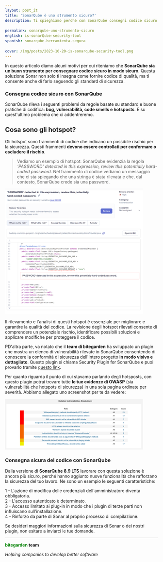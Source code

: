 ```yaml
---
layout: post_it
title: 'SonarQube è uno strumento sicuro?'
description: Ti spieghiamo perché con SonarQube consegni codice sicuro in modo sicuro. 

permalink: sonarqube-uno-strumento-sicuro
english: is-sonarQube-security-tool
spanish: sonarqube-herramienta-segura

cover: /img/posts/2023-10-20-is-sonarqube-security-tool.png
---
```

 
In questo articolo diamo alcuni motivi per cui riteniamo che **SonarQube sia un buon strumento per consegnare codice sicuro in modo sicuro**. Questa soluzione Sonar non solo ti insegna come fornire codice di qualità, ma ti consente anche di farlo seguendo gli standard di sicurezza. 

### Consegna codice sicuro con SonarQube

SonarQube rileva i seguenti problemi da regole basate su standard e buone pratiche di codifica: **bug, vulnerabilità, code smells e hotsposts**. È su quest'ultimo problema che ci addentreremo. 

<h2>Cosa sono gli hotspot?</h2>

Gli hotspot sono frammenti di codice che indicano un possibile rischio per la sicurezza. Questi frammenti **devono essere controllati per confermare o escludere il rischio**.

> Vediamo un esempio di hotspot: SonarQube evidenzia la regola *'PASSWORD' detected in this expression, review this potentially hard-coded password*. Nel frammento di codice vediamo un messaggio che ci sta spiegando che una stringa è stata rilevata e che, dal contesto, SonarQube crede sia una password. 

<img src="/img/posts/sonarqube-hotspots.png" width="90%" alt="Hotspots en SonarQube">


Il rilevamento e l'analisi di questi hotspot è essenziale per migliorare e garantire la qualità del codice. La revisione degli hotspot rilevati consente di comprendere un potenziale rischio, identificare possibili soluzioni e applicare modifiche per proteggere il codice.
<br>

PD'altra parte, va notato che il **team di bitegarden** ha sviluppato un plugin che mostra un elenco di vulnerabilità rilevate in SonarQube consentendo di conoscere la conformità di sicurezza dell'intero progetto **in modo visivo e dettagliato**. Questo plugin si chiama Security Plugin for SonarQube e puoi provarlo tramite [questo link](https://www.bitegarden.com/it/sonarqube-security#product-block-center). 

Per quanto riguarda il punto di cui stavamo parlando degli hotsposts, con questo plugin potrai trovare tutte **le tue evidenze di OWASP** (sia vulnerabilità che hotspots di sicurezza) in una sola pagina ordinate per severità. Abbiamo allegato uno screenshot per te da vedere:

<img src="/img/sonarqube-security/security-owasp-vulnerabilities.png" width="90%" alt="Security Plugin per SonarQube">


### Consegna sicura del codice con SonarQube

Dalla versione di **SonarQube 8.9 LTS** lavorare con questa soluzione è ancora più sicuro, perché hanno aggiunto nuove funzionalità che rafforzano la sicurezza del tuo lavoro. Ne sono un esempio le seguenti caratteristiche: 

1 - L'azione di modifica delle credenziali dell'amministratore diventa obbligatoria. <br>
2 - L'accesso autenticato è determinato. <br>
3 - Accesso limitato ai plug-in in modo che i plugin di terze parti non influiscano sull'installazione. <br>
4 - Rinforzo da parte di Sonar al proprio processo di compilazione. <br>

Se desideri maggiori informazioni sulla sicurezza di Sonar o dei nostri plugin, non esitare a inviarci le tue domande. 

---
**<span style="color: green">bitegarden</span> team**

_Helping companies to develop better software_